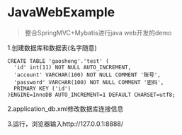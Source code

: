 # JavaWebExample
> 整合SpringMVC+Mybatis进行java web开发的demo

1.创建数据库和数据表(名字随意)

```
CREATE TABLE 'gaosheng'.'test' (
  'id' int(11) NOT NULL AUTO_INCREMENT,
  'account' VARCHAR(100) NOT NULL COMMENT '账号',
  'password' VARCHAR(100) NOT NULL COMMENT '密码',
  PRIMARY KEY ('id')
)ENGINE=InnoDB AUTO_INCREMENT=1 DEFAULT CHARSET=utf8;
```

2.application_db.xml修改数据库连接信息

3.运行，浏览器输入http://127.0.0.1:8888/
